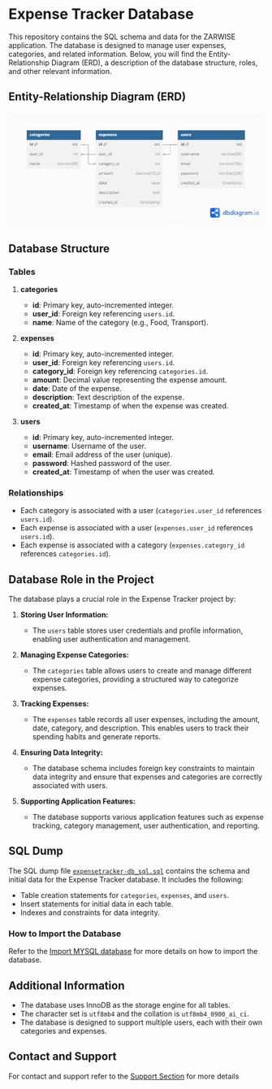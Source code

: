 # Expense Tracker Database

This repository contains the SQL schema and data for the ZARWISE application. The database is designed to manage user expenses, categories, and related information. Below, you will find the Entity-Relationship Diagram (ERD), a description of the database structure, roles, and other relevant information.

## Entity-Relationship Diagram (ERD)

![Expense Tracker ERD](expense_tracker-erd.png)

## Database Structure

### Tables

1. **categories**
   - **id**: Primary key, auto-incremented integer.
   - **user_id**: Foreign key referencing `users.id`.
   - **name**: Name of the category (e.g., Food, Transport).

2. **expenses**
   - **id**: Primary key, auto-incremented integer.
   - **user_id**: Foreign key referencing `users.id`.
   - **category_id**: Foreign key referencing `categories.id`.
   - **amount**: Decimal value representing the expense amount.
   - **date**: Date of the expense.
   - **description**: Text description of the expense.
   - **created_at**: Timestamp of when the expense was created.

3. **users**
   - **id**: Primary key, auto-incremented integer.
   - **username**: Username of the user.
   - **email**: Email address of the user (unique).
   - **password**: Hashed password of the user.
   - **created_at**: Timestamp of when the user was created.

### Relationships

- Each category is associated with a user (`categories.user_id` references `users.id`).
- Each expense is associated with a user (`expenses.user_id` references `users.id`).
- Each expense is associated with a category (`expenses.category_id` references `categories.id`).

## Database Role in the Project

The database plays a crucial role in the Expense Tracker project by:

1. **Storing User Information:**
   - The `users` table stores user credentials and profile information, enabling user authentication and management.

2. **Managing Expense Categories:**
   - The `categories` table allows users to create and manage different expense categories, providing a structured way to categorize expenses.

3. **Tracking Expenses:**
   - The `expenses` table records all user expenses, including the amount, date, category, and description. This enables users to track their spending habits and generate reports.

4. **Ensuring Data Integrity:**
   - The database schema includes foreign key constraints to maintain data integrity and ensure that expenses and categories are correctly associated with users.

5. **Supporting Application Features:**
   - The database supports various application features such as expense tracking, category management, user authentication, and reporting.

## SQL Dump

The SQL dump file [`expensetracker-db_sql.sql`](./expensetracker-db_sql.sql) contains the schema and initial data for the Expense Tracker database. It includes the following:

- Table creation statements for `categories`, `expenses`, and `users`.
- Insert statements for initial data in each table.
- Indexes and constraints for data integrity.

### How to Import the Database
Refer to the [Import MYSQL database](../README.md/#import-mysql-database) for more details on how to import the database.

## Additional Information

- The database uses InnoDB as the storage engine for all tables.
- The character set is `utf8mb4` and the collation is `utf8mb4_0900_ai_ci`.
- The database is designed to support multiple users, each with their own categories and expenses.

## Contact and Support
For contact and support refer to the [Support Section](../README.md#6-conclusion-and-support) for more details